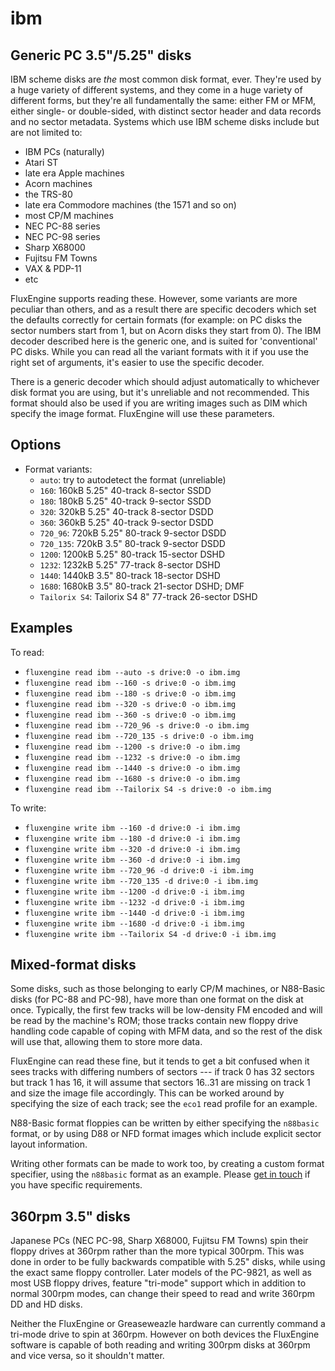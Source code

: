 ibm
====
## Generic PC 3.5"/5.25" disks
<!-- This file is automatically generated. Do not edit. -->

IBM scheme disks are _the_ most common disk format, ever. They're used by a
huge variety of different systems, and they come in a huge variety of different
forms, but they're all fundamentally the same: either FM or MFM, either single-
or double-sided, with distinct sector header and data records and no sector
metadata. Systems which use IBM scheme disks include but are not limited to:

  - IBM PCs (naturally)
  - Atari ST
  - late era Apple machines
  - Acorn machines
  - the TRS-80
  - late era Commodore machines (the 1571 and so on)
  - most CP/M machines
  - NEC PC-88 series
  - NEC PC-98 series
  - Sharp X68000
  - Fujitsu FM Towns
  - VAX & PDP-11
  - etc

FluxEngine supports reading these. However, some variants are more peculiar
than others, and as a result there are specific decoders which set the defaults
correctly for certain formats (for example: on PC disks the sector numbers
start from 1, but on Acorn disks they start from 0). The IBM decoder described
here is the generic one, and is suited for 'conventional' PC disks. While you
can read all the variant formats with it if you use the right set of arguments,
it's easier to use the specific decoder.

There is a generic decoder which should adjust automatically to whichever disk
format you are using, but it's unreliable and not recommended. This format
should also be used if you are writing images such as DIM which specify the
image format. FluxEngine will use these parameters.

## Options

  - Format variants:
      - `auto`: try to autodetect the format (unreliable)
      - `160`: 160kB 5.25" 40-track 8-sector SSDD
      - `180`: 180kB 5.25" 40-track 9-sector SSDD
      - `320`: 320kB 5.25" 40-track 8-sector DSDD
      - `360`: 360kB 5.25" 40-track 9-sector DSDD
      - `720_96`: 720kB 5.25" 80-track 9-sector DSDD
      - `720_135`: 720kB 3.5" 80-track 9-sector DSDD
      - `1200`: 1200kB 5.25" 80-track 15-sector DSHD
      - `1232`: 1232kB 5.25" 77-track 8-sector DSHD
      - `1440`: 1440kB 3.5" 80-track 18-sector DSHD
      - `1680`: 1680kB 3.5" 80-track 21-sector DSHD; DMF
      - `Tailorix S4`: Tailorix S4 8" 77-track 26-sector DSHD

## Examples

To read:

  - `fluxengine read ibm --auto -s drive:0 -o ibm.img`
  - `fluxengine read ibm --160 -s drive:0 -o ibm.img`
  - `fluxengine read ibm --180 -s drive:0 -o ibm.img`
  - `fluxengine read ibm --320 -s drive:0 -o ibm.img`
  - `fluxengine read ibm --360 -s drive:0 -o ibm.img`
  - `fluxengine read ibm --720_96 -s drive:0 -o ibm.img`
  - `fluxengine read ibm --720_135 -s drive:0 -o ibm.img`
  - `fluxengine read ibm --1200 -s drive:0 -o ibm.img`
  - `fluxengine read ibm --1232 -s drive:0 -o ibm.img`
  - `fluxengine read ibm --1440 -s drive:0 -o ibm.img`
  - `fluxengine read ibm --1680 -s drive:0 -o ibm.img`
  - `fluxengine read ibm --Tailorix S4 -s drive:0 -o ibm.img`

To write:

  - `fluxengine write ibm --160 -d drive:0 -i ibm.img`
  - `fluxengine write ibm --180 -d drive:0 -i ibm.img`
  - `fluxengine write ibm --320 -d drive:0 -i ibm.img`
  - `fluxengine write ibm --360 -d drive:0 -i ibm.img`
  - `fluxengine write ibm --720_96 -d drive:0 -i ibm.img`
  - `fluxengine write ibm --720_135 -d drive:0 -i ibm.img`
  - `fluxengine write ibm --1200 -d drive:0 -i ibm.img`
  - `fluxengine write ibm --1232 -d drive:0 -i ibm.img`
  - `fluxengine write ibm --1440 -d drive:0 -i ibm.img`
  - `fluxengine write ibm --1680 -d drive:0 -i ibm.img`
  - `fluxengine write ibm --Tailorix S4 -d drive:0 -i ibm.img`

Mixed-format disks
------------------

Some disks, such as those belonging to early CP/M machines, or N88-Basic disks
(for PC-88 and PC-98), have more than one format on the disk at once. Typically,
the first few tracks will be low-density FM encoded and will be read by the
machine's ROM; those tracks contain new floppy drive handling code capable of
coping with MFM data, and so the rest of the disk will use that, allowing them
to store more data.

FluxEngine can read these fine, but it tends to get a bit confused when it sees
tracks with differing numbers of sectors --- if track 0 has 32 sectors but
track 1 has 16, it will assume that sectors 16..31 are missing on track 1 and
size the image file accordingly. This can be worked around by specifying the
size of each track; see the `eco1` read profile for an example.

N88-Basic format floppies can be written by either specifying the `n88basic`
format, or by using D88 or NFD format images which include explicit sector
layout information.

Writing other formats can be made to work too, by creating a custom format
specifier, using the `n88basic` format as an example.
Please [get in touch](https://github.com/davidgiven/fluxengine/issues/new) if
you have specific requirements.

360rpm 3.5" disks
-----------------

Japanese PCs (NEC PC-98, Sharp X68000, Fujitsu FM Towns) spin their floppy
drives at 360rpm rather than the more typical 300rpm. This was done in order
to be fully backwards compatible with 5.25" disks, while using the exact
same floppy controller. Later models of the PC-9821, as well as most USB floppy
drives, feature "tri-mode" support which in addition to normal 300rpm modes,
can change their speed to read and write 360rpm DD and HD disks.

Neither the FluxEngine or Greaseweazle hardware can currently command a
tri-mode drive to spin at 360rpm. However on both devices the FluxEngine
software is capable of both reading and writing 300rpm disks at 360rpm and vice
versa, so it shouldn't matter.

